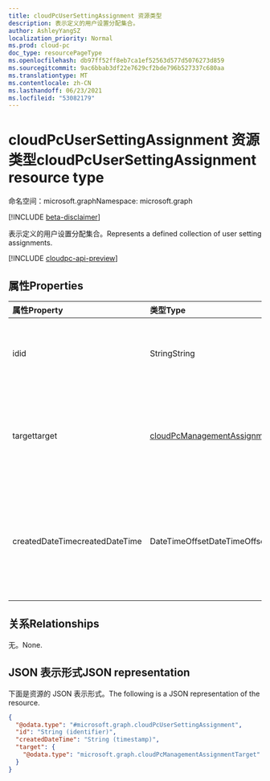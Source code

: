 ```yaml
---
title: cloudPcUserSettingAssignment 资源类型
description: 表示定义的用户设置分配集合。
author: AshleyYangSZ
localization_priority: Normal
ms.prod: cloud-pc
doc_type: resourcePageType
ms.openlocfilehash: db97ff52ff8eb7ca1ef52563d577d5076273d859
ms.sourcegitcommit: 9ac6bbab3df22e7629cf2bde796b527337c680aa
ms.translationtype: MT
ms.contentlocale: zh-CN
ms.lasthandoff: 06/23/2021
ms.locfileid: "53082179"
---
```

# <a name="cloudpcusersettingassignment--resource-type"></a><span data-ttu-id="66376-103">cloudPcUserSettingAssignment 资源类型</span><span class="sxs-lookup"><span data-stu-id="66376-103">cloudPcUserSettingAssignment  resource type</span></span>

<span data-ttu-id="66376-104">命名空间：microsoft.graph</span><span class="sxs-lookup"><span data-stu-id="66376-104">Namespace: microsoft.graph</span></span>

[!INCLUDE [beta-disclaimer](../../includes/beta-disclaimer.md)]

<span data-ttu-id="66376-105">表示定义的用户设置分配集合。</span><span class="sxs-lookup"><span data-stu-id="66376-105">Represents a defined collection of user setting assignments.</span></span>

[!INCLUDE [cloudpc-api-preview](../../includes/cloudpc-api-preview.md)]

## <a name="properties"></a><span data-ttu-id="66376-106">属性</span><span class="sxs-lookup"><span data-stu-id="66376-106">Properties</span></span>

|<span data-ttu-id="66376-107">属性</span><span class="sxs-lookup"><span data-stu-id="66376-107">Property</span></span>|<span data-ttu-id="66376-108">类型</span><span class="sxs-lookup"><span data-stu-id="66376-108">Type</span></span>|<span data-ttu-id="66376-109">说明</span><span class="sxs-lookup"><span data-stu-id="66376-109">Description</span></span>|
|:---|:---|:---|
|<span data-ttu-id="66376-110">id</span><span class="sxs-lookup"><span data-stu-id="66376-110">id</span></span>|<span data-ttu-id="66376-111">String</span><span class="sxs-lookup"><span data-stu-id="66376-111">String</span></span>|<span data-ttu-id="66376-112">用户设置分配的唯一标识符。</span><span class="sxs-lookup"><span data-stu-id="66376-112">Unique Identifier for the user setting assignment.</span></span> <span data-ttu-id="66376-113">只读。</span><span class="sxs-lookup"><span data-stu-id="66376-113">Read-only.</span></span> <span data-ttu-id="66376-114">如果 `target` 为用户组，则 ID 具有以下结构：{policyID} \_ {groupID}。</span><span class="sxs-lookup"><span data-stu-id="66376-114">If `target` is a user group, the ID has this structure: {policyID}\_{groupID}.</span></span>|
|<span data-ttu-id="66376-115">target</span><span class="sxs-lookup"><span data-stu-id="66376-115">target</span></span>|[<span data-ttu-id="66376-116">cloudPcManagementAssignmentTarget</span><span class="sxs-lookup"><span data-stu-id="66376-116">cloudPcManagementAssignmentTarget</span></span>](../resources/cloudpcmanagementassignmenttarget.md)|<span data-ttu-id="66376-117">用户设置的分配目标。</span><span class="sxs-lookup"><span data-stu-id="66376-117">The assignment target for the user setting.</span></span> <span data-ttu-id="66376-118">目前，此用户设置支持的唯一目标为用户组。</span><span class="sxs-lookup"><span data-stu-id="66376-118">Currently, the only target supported for this user setting is a user group.</span></span> <span data-ttu-id="66376-119">有关详细信息，请参阅 [cloudPcManagementGroupAssignmentTarget](cloudpcmanagementgroupassignmenttarget.md)。</span><span class="sxs-lookup"><span data-stu-id="66376-119">For details, see [cloudPcManagementGroupAssignmentTarget](cloudpcmanagementgroupassignmenttarget.md).</span></span>|
|<span data-ttu-id="66376-120">createdDateTime</span><span class="sxs-lookup"><span data-stu-id="66376-120">createdDateTime</span></span>|<span data-ttu-id="66376-121">DateTimeOffset</span><span class="sxs-lookup"><span data-stu-id="66376-121">DateTimeOffset</span></span>|<span data-ttu-id="66376-122">创建此工作分配的日期和时间。</span><span class="sxs-lookup"><span data-stu-id="66376-122">The date and time this assignment was created.</span></span> <span data-ttu-id="66376-123">时间戳类型表示使用 ISO 8601 格式的日期和时间信息，并且始终采用 UTC 时间。</span><span class="sxs-lookup"><span data-stu-id="66376-123">The Timestamp type represents the date and time information using ISO 8601 format and is always in UTC time.</span></span> <span data-ttu-id="66376-124">例如，2014 年 1 月 1 日午夜 UTC 如下所示："2014-01-01T00：00：00Z"。</span><span class="sxs-lookup"><span data-stu-id="66376-124">For example, midnight UTC on Jan 1, 2014 looks like this: '2014-01-01T00:00:00Z'.</span></span>  |

## <a name="relationships"></a><span data-ttu-id="66376-125">关系</span><span class="sxs-lookup"><span data-stu-id="66376-125">Relationships</span></span>

<span data-ttu-id="66376-126">无。</span><span class="sxs-lookup"><span data-stu-id="66376-126">None.</span></span>

## <a name="json-representation"></a><span data-ttu-id="66376-127">JSON 表示形式</span><span class="sxs-lookup"><span data-stu-id="66376-127">JSON representation</span></span>
<span data-ttu-id="66376-128">下面是资源的 JSON 表示形式。</span><span class="sxs-lookup"><span data-stu-id="66376-128">The following is a JSON representation of the resource.</span></span>
<!-- {
  "blockType": "resource",
  "keyProperty": "id",
  "@odata.type": "microsoft.graph.cloudPcUserSettingAssignment",
  "openType": false
}
-->
``` json
{
  "@odata.type": "#microsoft.graph.cloudPcUserSettingAssignment",
  "id": "String (identifier)",
  "createdDateTime": "String (timestamp)",
  "target": {
    "@odata.type": "microsoft.graph.cloudPcManagementAssignmentTarget"
  }
}
```
